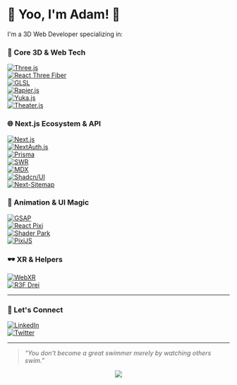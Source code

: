 # 👋 Yoo, I'm Adam! 🌌

<summary>I'm a 3D Web Developer specializing in:</summary>

### 🚀 Core 3D & Web Tech  
[![Three.js](https://img.shields.io/badge/Three.js-000000?style=for-the-badge&logo=three.js&logoColor=white)](https://threejs.org/)  
[![React Three Fiber](https://img.shields.io/badge/R3F-61DAFB?style=for-the-badge&logo=react&logoColor=black)](https://docs.pmnd.rs/react-three-fiber/getting-started/introduction)  
[![GLSL](https://img.shields.io/badge/GLSL-000000?style=for-the-badge&logo=opengl&logoColor=white)](https://www.khronos.org/opengl/wiki/OpenGL_Shading_Language)  
[![Rapier.js](https://img.shields.io/badge/Rapier.js-FF5733?style=for-the-badge)](https://rapier.rs/)  
[![Yuka.js](https://img.shields.io/badge/Yuka.js-00C58E?style=for-the-badge)](https://mugen87.github.io/yuka/)  
[![Theater.js](https://img.shields.io/badge/Theater.js-FF4500?style=for-the-badge)](https://theaterjs.xyz/)  

### 🌐 Next.js Ecosystem & API  
[![Next.js](https://img.shields.io/badge/Next.js-000000?style=for-the-badge&logo=next.js&logoColor=white)](https://nextjs.org/)  
[![NextAuth.js](https://img.shields.io/badge/NextAuth.js-000000?style=for-the-badge)](https://next-auth.js.org/)  
[![Prisma](https://img.shields.io/badge/Prisma-2D3748?style=for-the-badge&logo=prisma&logoColor=white)](https://www.prisma.io/)  
[![SWR](https://img.shields.io/badge/SWR-000000?style=for-the-badge)](https://swr.vercel.app/)  
[![MDX](https://img.shields.io/badge/MDX-000000?style=for-the-badge)](https://mdxjs.com/)  
[![Shadcn/UI](https://img.shields.io/badge/Shadcn_UI-3B82F6?style=for-the-badge)](https://ui.shadcn.com/)  
[![Next-Sitemap](https://img.shields.io/badge/Next--Sitemap-000000?style=for-the-badge)](https://github.com/iamvishnusankar/next-sitemap)  

### 🎨 Animation & UI Magic  
[![GSAP](https://img.shields.io/badge/GSAP-88CE02?style=for-the-badge)](https://greensock.com/gsap/)  
[![React Pixi](https://img.shields.io/badge/React%20Pixi-61DAFB?style=for-the-badge&logo=react&logoColor=black)](https://reactpixi.org/)  
[![Shader Park](https://img.shields.io/badge/Shader%20Park-008080?style=for-the-badge)](https://shaderpark.com/)  
[![PixiJS](https://img.shields.io/badge/PixiJS-009900?style=for-the-badge)](https://pixijs.com/)  

### 🕶️ XR & Helpers  
[![WebXR](https://img.shields.io/badge/WebXR-5A20CB?style=for-the-badge)](https://developer.mozilla.org/en-US/docs/Web/API/WebXR_Device_API)  
[![R3F Drei](https://img.shields.io/badge/R3F%20Drei-61DAFB?style=for-the-badge&logo=react&logoColor=black)](https://github.com/pmndrs/drei)  

---

### 📲 Let's Connect  
[![LinkedIn](https://img.shields.io/badge/linkedin-%230077B5.svg?style=for-the-badge&logo=linkedin&logoColor=white)](https://www.linkedin.com/in/adam-rhmni)  
[![Twitter](https://img.shields.io/badge/Twitter-%231DA1F2.svg?style=for-the-badge&logo=Twitter&logoColor=white)](https://x.com/AdamRhmni)  

---

<blockquote><i>“You don't become a great swimmer merely by watching others swim.”</i></blockquote>

<p align="center"><img src="https://user-images.githubusercontent.com/46372998/211175435-36d932f2-6197-43db-933e-ab216d19b342.gif" /></p>
